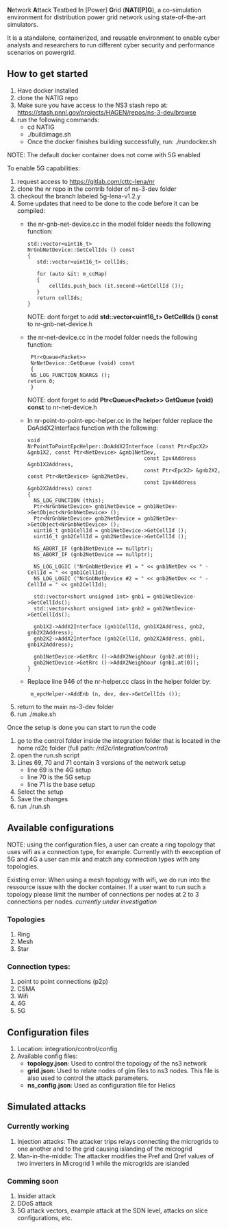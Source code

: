 **N**etwork **A**ttack **T**estbed **I**n [Power] **G**rid (**NATI[P]G**), a co-simulation environment for distribution power grid network using state-of-the-art simulators.

It is a standalone, containerized, and reusable environment to enable cyber analysts and researchers to run different cyber security and performance scenarios on powergrid.

## How to get started
1. Have docker installed
2. clone the NATIG repo
3. Make sure you have access to the NS3 stash repo at: https://stash.pnnl.gov/projects/HAGEN/repos/ns-3-dev/browse
4. run the following commands:
   - cd NATIG
   - ./buildimage.sh 
   - Once the docker finishes building successfully, run: ./rundocker.sh


NOTE: The default docker container does not come with 5G enabled


To enable 5G capabilities:
1. request access to https://gitlab.com/cttc-lena/nr
2. clone the nr repo in the contrib folder of ns-3-dev folder
3. checkout the branch labeled 5g-lena-v1.2.y
5. Some updates that need to be done to the code before it can be compiled:
   - the nr-gnb-net-device.cc in the model folder needs the following function:   
     ```
     std::vector<uint16_t>
     NrGnbNetDevice::GetCellIds () const
     {
	    std::vector<uint16_t> cellIds;
	
	    for (auto &it: m_ccMap)
	    {
		    cellIds.push_back (it.second->GetCellId ());
	    }
	    return cellIds;
     }
     ```
     
     NOTE: dont forget to add **std::vector<uint16_t> GetCellIds () const** to nr-gnb-net-device.h
   - the nr-net-device.cc in the model folder needs the following function:
     ```
      Ptr<Queue<Packet>>
      NrNetDevice::GetQueue (void) const
      {
	  NS_LOG_FUNCTION_NOARGS ();
	 return 0;
      }
     ```
     NOTE: dont forget to add **Ptr<Queue<Packet\>\> GetQueue (void) const** to nr-net-device.h
   - In nr-point-to-point-epc-helper.cc in the helper folder replace the DoAddX2Interface function with the following:
     ```
     void
     NrPointToPointEpcHelper::DoAddX2Interface (const Ptr<EpcX2> &gnb1X2, const Ptr<NetDevice> &gnb1NetDev,
                                           const Ipv4Address &gnb1X2Address,
                                           const Ptr<EpcX2> &gnb2X2, const Ptr<NetDevice> &gnb2NetDev,
                                           const Ipv4Address &gnb2X2Address) const
     {
       NS_LOG_FUNCTION (this);
       Ptr<NrGnbNetDevice> gnb1NetDevice = gnb1NetDev->GetObject<NrGnbNetDevice> ();
       Ptr<NrGnbNetDevice> gnb2NetDevice = gnb2NetDev->GetObject<NrGnbNetDevice> ();
       uint16_t gnb1CellId = gnb1NetDevice->GetCellId ();
       uint16_t gnb2CellId = gnb2NetDevice->GetCellId ();

       NS_ABORT_IF (gnb1NetDevice == nullptr);
       NS_ABORT_IF (gnb2NetDevice == nullptr);

       NS_LOG_LOGIC ("NrGnbNetDevice #1 = " << gnb1NetDev << " - CellId = " << gnb1CellId);
       NS_LOG_LOGIC ("NrGnbNetDevice #2 = " << gnb2NetDev << " - CellId = " << gnb2CellId);

       std::vector<short unsigned int> gnb1 = gnb1NetDevice->GetCellIds();
       std::vector<short unsigned int> gnb2 = gnb2NetDevice->GetCellIds();

       gnb1X2->AddX2Interface (gnb1CellId, gnb1X2Address, gnb2, gnb2X2Address);
       gnb2X2->AddX2Interface (gnb2CellId, gnb2X2Address, gnb1, gnb1X2Address);

       gnb1NetDevice->GetRrc ()->AddX2Neighbour (gnb2.at(0));
       gnb2NetDevice->GetRrc ()->AddX2Neighbour (gnb1.at(0));
     }
     ```
   - Replace line 946 of the nr-helper.cc class in the helper folder by:
     ```
      m_epcHelper->AddEnb (n, dev, dev->GetCellIds ());
     ```
7. return to the main ns-3-dev folder
8. run ./make.sh


Once the setup is done you can start to run the code
1. go to the control folder inside the integration folder that is located in the home rd2c folder (full path: _/rd2c/integration/control_)
2. open the run.sh script
3. Lines 69, 70 and 71 contain 3 versions of the network setup
   - line 69 is the 4G setup
   - line 70 is the 5G setup
   - line 71 is the base setup
4. Select the setup
5. Save the changes
6. run ./run.sh

   

## Available configurations

NOTE: using the configuration files, a user can create a ring topology that uses wifi as a connection type, for example. Currently with th eexception of 5G and 4G a user can mix and match any connection types with any topologies.

Existing error: When using a mesh topology with wifi, we do run into the ressource issue with the docker container. If a user want to run such a topology please limit the number of connections per nodes at 2 to 3 connections per nodes. *currently under investigation*

### Topologies
1. Ring
2. Mesh
3. Star

### Connection types:
1. point to point connections (p2p)
2. CSMA
3. Wifi
5. 4G
6. 5G

## Configuration files

1. Location: integration/control/config
2. Available config files:
   - **topology.json**: Used to control the topology of the ns3 network
   - **grid.json**: Used to relate nodes of glm files to ns3 nodes. This file is also used to control the attack parameters.
   - **ns_config.json**: Used as configuration file for Helics

## Simulated attacks

### Currently working
1. Injection attacks: The attacker trips relays connecting the microgrids to one another and to the grid causing islanding of the microgrid 
2. Man-in-the-middle: The attacker modifies the Pref and Qref values of two inverters in Microgrid 1 while the microgrids are islanded

### Comming soon
1. Insider attack
2. DDoS attack
3. 5G attack vectors, example attack at the SDN level, attacks on slice configurations, etc.
